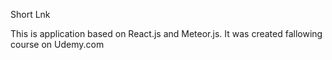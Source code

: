 Short Lnk

This is  application based on React.js and Meteor.js.
It was created fallowing course on Udemy.com
